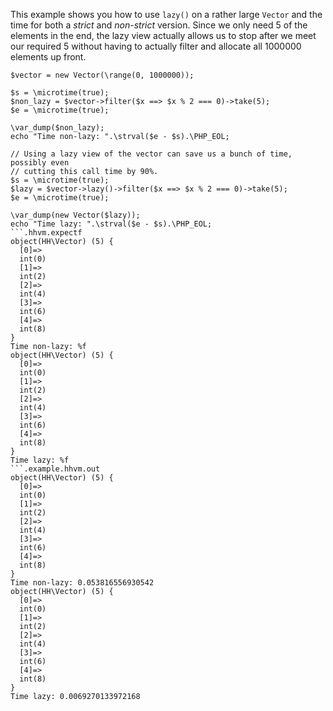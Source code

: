 This example shows you how to use `lazy()` on a rather large `Vector` and the time for both a *strict* and *non-strict* version. Since we only need 5 of the elements in the end, the lazy view actually allows us to stop after we meet our required 5 without having to actually filter and allocate all 1000000 elements up front.

```basic-usage.hack
$vector = new Vector(\range(0, 1000000));

$s = \microtime(true);
$non_lazy = $vector->filter($x ==> $x % 2 === 0)->take(5);
$e = \microtime(true);

\var_dump($non_lazy);
echo "Time non-lazy: ".\strval($e - $s).\PHP_EOL;

// Using a lazy view of the vector can save us a bunch of time, possibly even
// cutting this call time by 90%.
$s = \microtime(true);
$lazy = $vector->lazy()->filter($x ==> $x % 2 === 0)->take(5);
$e = \microtime(true);

\var_dump(new Vector($lazy));
echo "Time lazy: ".\strval($e - $s).\PHP_EOL;
```.hhvm.expectf
object(HH\Vector) (5) {
  [0]=>
  int(0)
  [1]=>
  int(2)
  [2]=>
  int(4)
  [3]=>
  int(6)
  [4]=>
  int(8)
}
Time non-lazy: %f
object(HH\Vector) (5) {
  [0]=>
  int(0)
  [1]=>
  int(2)
  [2]=>
  int(4)
  [3]=>
  int(6)
  [4]=>
  int(8)
}
Time lazy: %f
```.example.hhvm.out
object(HH\Vector) (5) {
  [0]=>
  int(0)
  [1]=>
  int(2)
  [2]=>
  int(4)
  [3]=>
  int(6)
  [4]=>
  int(8)
}
Time non-lazy: 0.053816556930542
object(HH\Vector) (5) {
  [0]=>
  int(0)
  [1]=>
  int(2)
  [2]=>
  int(4)
  [3]=>
  int(6)
  [4]=>
  int(8)
}
Time lazy: 0.0069270133972168
```
